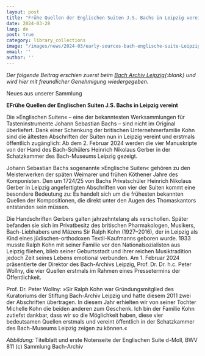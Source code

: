 ```yaml
---
layout: post
title: "Frühe Quellen der Englischen Suiten J.S. Bachs in Leipzig vereint"
date: 2024-03-28
lang: de
post: true
category: library_collections
image: "/images/news/2024-03/early-sources-bach-englische-suite-Leipzig_website.jpg"
email: ''
author: ''
---
```


_Der folgende Beitrag erschien zuerst beim [Bach Archiv Leipzig](https://www.bach-leipzig.de/en/bach-archive/new-collectibles-our-treasury){:blank} und wird hier mit freundlicher Genehmigung wiedergegeben._

Neues aus unserer Sammlung

**EFrühe Quellen der Englischen Suiten J.S. Bachs in Leipzig vereint**

Die »Englischen Suiten« – eine der bekanntesten Werksammlungen für Tasteninstrumente Johann Sebastian Bachs – sind nicht im Original überliefert. Dank einer Schenkung der britischen Unternehmerfamilie Kohn sind die ältesten Abschriften der Suiten nun in Leipzig vereint und erstmals öffentlich zugänglich: Ab dem 2. Februar 2024 werden die vier Manuskripte von der Hand des Bach-Schülers Heinrich Nikolaus Gerber in der Schatzkammer des Bach-Museums Leipzig gezeigt.

Johann Sebastian Bachs sogenannte »Englische Suiten« gehören zu den Meisterwerken der späten Weimarer und frühen Köthener Jahre des Komponisten. Den um 1724/25 von Bachs Privatschüler Heinrich Nikolaus Gerber in Leipzig angefertigten Abschriften von vier der Suiten kommt eine besondere Bedeutung zu: Es handelt sich um die frühesten bekannten Quellen der Kompositionen, die direkt unter den Augen des Thomaskantors entstanden sein müssen.

Die Handschriften Gerbers galten jahrzehntelang als verschollen. Später befanden sie sich im Privatbesitz des britischen Pharmakologen, Musikers, Bach-Liebhabers und Mäzens Sir Ralph Kohn (1927–2016), der in Leipzig als Kind eines jüdischen-orthodoxen Textil-Kaufmanns geboren wurde. 1933 musste Ralph Kohn mit seiner Familie vor den Nationalsozialisten aus Leipzig fliehen, blieb seiner Geburtsstadt und ihrer reichen Musiktradition jedoch Zeit seines Lebens emotional verbunden. Am 1. Februar 2024 präsentierte der Direktor des Bach-Archivs Leipzig, Prof. Dr. Dr. h.c. Peter Wollny, die vier Quellen erstmals im Rahmen eines Pressetermins der Öffentlichkeit.

Prof. Dr. Peter Wollny: »Sir Ralph Kohn war Gründungsmitglied des Kuratoriums der Stiftung Bach-Archiv Leipzig und hatte diesem 2011 zwei der Abschriften übertragen. In diesem Jahr erhielten wir von seiner Tochter Michelle Kohn die beiden anderen zum Geschenk. Ich bin der Familie Kohn zutiefst dankbar, dass wir so die Möglichkeit haben, diese vier bedeutsamen Quellen erstmals und vereint öffentlich in der Schatzkammer des Bach-Museums Leipzig zeigen zu können.«

_Abbildung:_ Titelblatt und erste Notenseite der Englischen Suite d-Moll, BWV 811 (c) Sammlung Bach-Archiv
 
